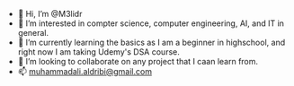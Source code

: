 - 👋 Hi, I’m @M3lidr
- 👀 I’m interested in compter science, computer engineering, AI, and IT in general.
- 🌱 I’m currently learning the basics as I am a beginner in highschool, and right now I am taking Udemy's DSA course.
- 💞️ I’m looking to collaborate on any project that I caan learn from.
- 📫 muhammadali.aldribi@gmail.com

<!---
M3lidr/M3lidr is a ✨ special ✨ repository because its `README.md` (this file) appears on your GitHub profile.
You can click the Preview link to take a look at your changes.
--->
